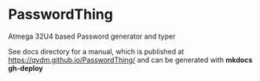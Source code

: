 # PasswordThing
Atmega 32U4 based Password generator and typer


See docs directory for a manual, which is published at 
https://qvdm.github.io/PasswordThing/
and can be generated with **mkdocs gh-deploy**

